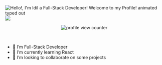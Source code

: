 <img src="https://readme-typing-svg.demolab.com?font=Operator+Mono&size=37&duration=2800&pause=2000&color=1f1c1c&center=true&vCenter=true&width=940&height=50&lines=👋+Hello%2C+Welcome+to+my+Profile!" align="middle" alt="Hello!, I'm Idil a Full-Stack Developer! Welcome to my Profile! animated typed out">
<img  src="assests/borderseperator.gif">

<p align="center">
    <img src="https://komarev.com/ghpvc/?username=Iadee&color=0079fa&style=flat-square&label=PROFILE+VIEWS" alt="profile view counter">
</p> <br>

- 🔭 I’m Full-Stack Developer
- 🌱 I’m currently learning React
- 👯 I’m looking to collaborate on some projects

